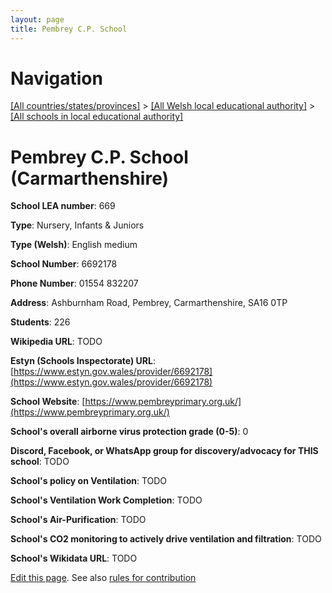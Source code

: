 ```yaml
---
layout: page
title: Pembrey C.P. School
---
```

# Navigation

[[All countries/states/provinces]](../../..) > [[All Welsh local educational authority]](../..) > [[All schools in local educational authority]](..)

# Pembrey C.P. School (Carmarthenshire)

**School LEA number**: 669

**Type**: Nursery, Infants & Juniors

**Type (Welsh)**: English medium

**School Number**: 6692178

**Phone Number**: 01554 832207

**Address**: Ashburnham Road, Pembrey, Carmarthenshire, SA16 0TP

**Students**: 226

**Wikipedia URL**: TODO

**Estyn (Schools Inspectorate) URL**: [https://www.estyn.gov.wales/provider/6692178](https://www.estyn.gov.wales/provider/6692178)

**School Website**: [https://www.pembreyprimary.org.uk/](https://www.pembreyprimary.org.uk/)

**School's overall airborne virus protection grade (0-5)**: 0

**Discord, Facebook, or WhatsApp group for discovery/advocacy for THIS school**: TODO

**School's policy on Ventilation**: TODO

**School's Ventilation Work Completion**: TODO

**School's Air-Purification**: TODO

**School's CO2 monitoring to actively drive ventilation and filtration**: TODO

**School's Wikidata URL**: TODO




[Edit this page](https://github.com/ventilate-schools/Wales/edit/prif/./Carmarthenshire/Pembrey_C.P._School.md). See also [rules for contribution](../../../contribution-rules/)